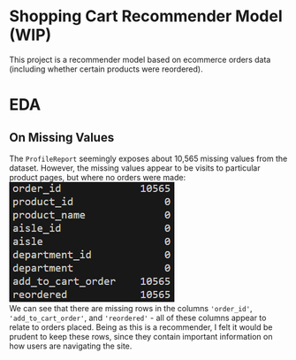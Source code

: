 # Shopping Cart Recommender Model (WIP)
This project is a recommender model based on ecommerce orders data (including whether certain products were reordered).

# EDA
## On Missing Values
The `ProfileReport` seemingly exposes about 10,565 missing values from the dataset. However, the missing values appear to be visits to particular product pages, but where no orders were made: <br>
![Alt text](image.png)<br>
We can see that there are missing rows in the columns `'order_id'`, `'add_to_cart_order'`, and `'reordered'` - all of these columns appear to relate to orders placed. Being as this is a recommender, I felt it would be prudent to keep these rows, since they contain important information on how users are navigating the site.

